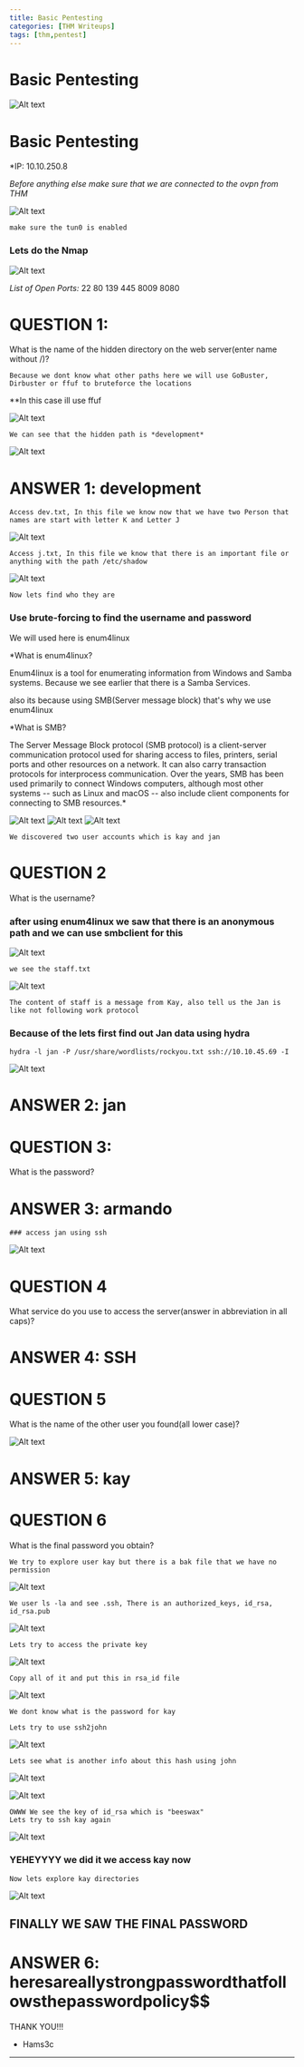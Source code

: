 ```yaml
---
title: Basic Pentesting
categories: [THM Writeups]
tags: [thm,pentest]
---
```

# Basic Pentesting



![Alt text](/assets/images/basicpentesting.png)



# Basic Pentesting

*IP: 10.10.250.8

*Before anything else make sure that we are connected to the ovpn from THM*

![Alt text](/assets/images/basicpentesting1.png)

	make sure the tun0 is enabled

### Lets do the Nmap

![Alt text](/assets/images/basicpentesting2.png)


*List of Open Ports:*
22
80
139
445
8009
8080

# QUESTION 1:

What is the name of the hidden directory on the web server(enter name without /)?

	Because we dont know what other paths here we will use GoBuster, Dirbuster or ffuf to bruteforce the locations

**In this case ill use ffuf

![Alt text](/assets/images/basicpentesting3.png)

	We can see that the hidden path is *development*

![Alt text](/assets/images/basicpentesting4.png)
# ANSWER 1: development



	Access dev.txt, In this file we know now that we have two Person that names are start with letter K and Letter J

![Alt text](/assets/images/basicpentesting5.png)

	Access j.txt, In this file we know that there is an important file or anything with the path /etc/shadow
	
![Alt text](/assets/images/basicpentesting6.png)

	Now lets find who they are

### Use brute-forcing to find the username and password

We will used here is enum4linux 

*What is enum4linux?

Enum4linux is a tool for enumerating information from Windows and Samba systems. Because we see earlier that there is a Samba Services.

also its because using SMB(Server message block) that's why we use enum4linux

*What is SMB?

The Server Message Block protocol (SMB protocol) is a client-server communication protocol used for sharing access to files, printers, serial ports and other resources on a network. It can also carry transaction protocols for interprocess communication. Over the years, SMB has been used primarily to connect Windows computers, although most other systems -- such as Linux and macOS -- also include client components for connecting to SMB resources.*



![Alt text](/assets/images/basicpentesting7.png)
![Alt text](/assets/images/basicpentesting8.png)
![Alt text](/assets/images/basicpentesting9.png)

	We discovered two user accounts which is kay and jan

# QUESTION 2 

What is the username? 

### after using enum4linux we saw that there is an anonymous path and we can use smbclient for this 

![Alt text](/assets/images/basicpentesting10.png)

	we see the staff.txt

![Alt text](/assets/images/basicpentesting11.png)

	The content of staff is a message from Kay, also tell us the Jan is like not following work protocol



### Because of the lets first find out Jan data using hydra

```
hydra -l jan -P /usr/share/wordlists/rockyou.txt ssh://10.10.45.69 -I
```

![Alt text](/assets/images/basicpentesting12.png)

# ANSWER 2:  jan

# QUESTION 3: 
What is the password?

# ANSWER 3: armando

	### access jan using ssh

![Alt text](/assets/images/basicpentesting13.png)


# QUESTION 4

What service do you use to access the server(answer in abbreviation in all caps)?

# ANSWER 4: SSH


# QUESTION 5

What is the name of the other user you found(all lower case)?

![Alt text](/assets/images/basicpentesting14.png)

# ANSWER 5: kay

# QUESTION 6 


What is the final password you obtain?


	We try to explore user kay but there is a bak file that we have no permission

![Alt text](/assets/images/basicpentesting15.png)

	We user ls -la and see .ssh, There is an authorized_keys, id_rsa, id_rsa.pub

![Alt text](/assets/images/basicpentesting16.png)

	Lets try to access the private key

![Alt text](/assets/images/basicpentesting17.png)


	Copy all of it and put this in rsa_id file 


![Alt text](/assets/images/basicpentesting18.png)

	We dont know what is the password for kay

	Lets try to use ssh2john

![Alt text](/assets/images/basicpentesting19.png)

	Lets see what is another info about this hash using john

![Alt text](/assets/images/basicpentesting20.png)

![Alt text](/assets/images/basicpentesting21.png)

	OWWW We see the key of id_rsa which is "beeswax"
	Lets try to ssh kay again

![Alt text](/assets/images/basicpentesting22.png)

### YEHEYYYY we did it we access kay now 

	Now lets explore kay directories

![Alt text](/assets/images/basicpentesting23.png)

## FINALLY WE SAW THE FINAL PASSWORD

# ANSWER 6: heresareallystrongpasswordthatfollowsthepasswordpolicy$$




THANK YOU!!!
- Hams3c
---------------



